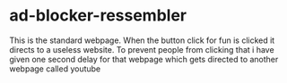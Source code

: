 # ad-blocker-ressembler
This is the standard webpage. When the button click for fun is clicked it directs to a useless website. To prevent people from clicking that i have given one second delay for that webpage which gets directed to another webpage called youtube

